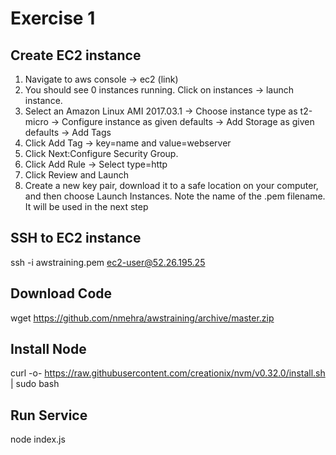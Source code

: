 # Exercise 1

## Create EC2 instance
1. Navigate to aws console -> ec2 (link)
1. You should see 0 instances running. Click on instances -> launch instance.
1. Select an Amazon Linux AMI 2017.03.1 -> Choose instance type as t2-micro -> Configure instance as given defaults -> Add Storage as given defaults -> Add Tags
1. Click Add Tag -> key=name and value=webserver 
1. Click Next:Configure Security Group.
1. Click Add Rule -> Select type=http 
1. Click Review and Launch
1. Create a new key pair, download it to a safe location on your computer, and then choose Launch Instances. Note the name of the .pem filename. It will be used in the next step

## SSH to EC2 instance

ssh -i awstraining.pem ec2-user@52.26.195.25

## Download Code
wget https://github.com/nmehra/awstraining/archive/master.zip

## Install Node 

curl -o- https://raw.githubusercontent.com/creationix/nvm/v0.32.0/install.sh | sudo bash

## Run Service
node index.js
